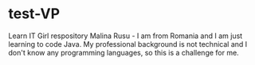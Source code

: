 test-VP
=======

Learn IT Girl respository
Malina Rusu - I am from Romania and I am just learning to code Java. My professional background is not technical and I don't know any programming languages, so this is a challenge for me.
